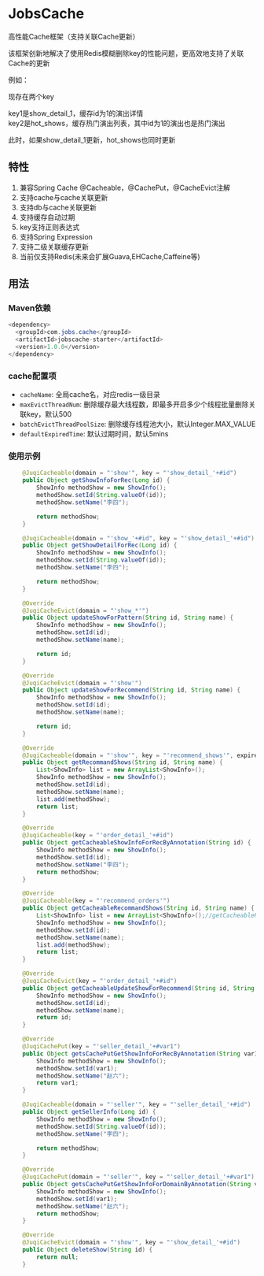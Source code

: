 # JobsCache
高性能Cache框架（支持关联Cache更新）

该框架创新地解决了使用Redis模糊删除key的性能问题，更高效地支持了关联Cache的更新

例如：

现存在两个key

key1是show_detail_1，缓存id为1的演出详情<br/>
key2是hot_shows，缓存热门演出列表，其中id为1的演出也是热门演出

此时，如果show_detail_1更新，hot_shows也同时更新

## 特性

1. 兼容Spring Cache @Cacheable，@CachePut，@CacheEvict注解
2. 支持cache与cache关联更新
3. 支持db与cache关联更新
4. 支持缓存自动过期
5. key支持正则表达式
6. 支持Spring Expression
7. 支持二级关联缓存更新
8. 当前仅支持Redis(未来会扩展Guava,EHCache,Caffeine等)

## 用法

### Maven依赖 ###

```java
<dependency>
  <groupId>com.jobs.cache</groupId>
  <artifactId>jobscache-starter</artifactId>
  <version>1.0.0</version>
</dependency>
```

### cache配置项 ###            
* `cacheName`: 全局cache名，对应redis一级目录
* `maxEvictThreadNum`: 删除缓存最大线程数，即最多开启多少个线程批量删除关联key，默认500
* `batchEvictThreadPoolSize`: 删除缓存线程池大小，默认Integer.MAX_VALUE
* `defaultExpiredTime`: 默认过期时间，默认5mins

### 使用示例 ###

```java
    @JuqiCacheable(domain = "'show'", key = "'show_detail_'+#id")
    public Object getShowInfoForRec(Long id) {
        ShowInfo methodShow = new ShowInfo();
        methodShow.setId(String.valueOf(id));
        methodShow.setName("李四");

        return methodShow;
    }

    @JuqiCacheable(domain = "'show_'+#id", key = "'show_detail_'+#id")
    public Object getShowDetailForRec(Long id) {
        ShowInfo methodShow = new ShowInfo();
        methodShow.setId(String.valueOf(id));
        methodShow.setName("李四");

        return methodShow;
    }

    @Override
    @JuqiCacheEvict(domain = "'show_*'")
    public Object updateShowForPattern(String id, String name) {
        ShowInfo methodShow = new ShowInfo();
        methodShow.setId(id);
        methodShow.setName(name);

        return id;
    }

    @Override
    @JuqiCacheEvict(domain = "'show'")
    public Object updateShowForRecommend(String id, String name) {
        ShowInfo methodShow = new ShowInfo();
        methodShow.setId(id);
        methodShow.setName(name);

        return id;
    }

    @Override
    @JuqiCacheable(domain = "'show'", key = "'recommend_shows'", expireTime = 5000L)
    public Object getRecommandShows(String id, String name) {
        List<ShowInfo> list = new ArrayList<ShowInfo>();
        ShowInfo methodShow = new ShowInfo();
        methodShow.setId(id);
        methodShow.setName(name);
        list.add(methodShow);
        return list;
    }

    @Override
    @JuqiCacheable(key = "'order_detail_'+#id")
    public Object getCacheableShowInfoForRecByAnnotation(String id) {
        ShowInfo methodShow = new ShowInfo();
        methodShow.setId(id);
        methodShow.setName("李四");
        return methodShow;
    }

    @Override
    @JuqiCacheable(key = "'recommend_orders'")
    public Object getCacheableRecommandShows(String id, String name) {
        List<ShowInfo> list = new ArrayList<ShowInfo>();//getCacheableRecommandShows
        ShowInfo methodShow = new ShowInfo();
        methodShow.setId(id);
        methodShow.setName(name);
        list.add(methodShow);
        return list;
    }

    @Override
    @JuqiCacheEvict(key = "'order_detail_'+#id")
    public Object getCacheableUpdateShowForRecommend(String id, String name) {
        ShowInfo methodShow = new ShowInfo();
        methodShow.setId(id);
        methodShow.setName(name);
        return id;
    }

    @Override
    @JuqiCachePut(key = "'seller_detail_'+#var1")
    public Object getsCachePutGetShowInfoForRecByAnnotation(String var1) {
        ShowInfo methodShow = new ShowInfo();
        methodShow.setId(var1);
        methodShow.setName("赵六");
        return var1;
    }

    @JuqiCacheable(domain = "'seller'", key = "'seller_detail_'+#id")
    public Object getSellerInfo(Long id) {
        ShowInfo methodShow = new ShowInfo();
        methodShow.setId(String.valueOf(id));
        methodShow.setName("李四");

        return methodShow;
    }

    @Override
    @JuqiCachePut(domain = "'seller'", key = "'seller_detail_'+#var1")
    public Object getsCachePutGetShowInfoForDomainByAnnotation(String var1) {
        ShowInfo methodShow = new ShowInfo();
        methodShow.setId(var1);
        methodShow.setName("赵六");
        return methodShow;
    }

    @Override
    @JuqiCacheEvict(domain = "'show'", key = "'show_detail_'+#id")
    public Object deleteShow(String id) {
        return null;
    }
```
